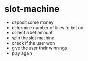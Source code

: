 # slot-machine
* deposit some money
* determine number of lines to bet on
* collect a bet amount
* spin the slot machine
* check if the user won
* give the user their winnings
* play again
